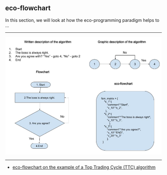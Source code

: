 ## eco-flowchart

In this section, we will look at how the eco-programming paradigm helps to ...

***
![](/main/35_00_00_00_rus/images/P20_10.jpg)
***

- [eco-flowchart on the example of a Top Trading Cycle (TTC) algorithm](/main/35_10_00_00_eng__eco-flowchart_TTC.md)
